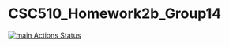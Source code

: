 # CSC510_Homework2b_Group14

[![main Actions Status](https://github.com/cpsmith6/CSC510_Homework2b_Group14/workflows/main/badge.svg)](https://github.com/cpsmith6/CSC510_Homework2b_Group14/actions)
